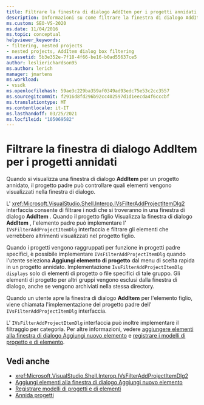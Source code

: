 ```yaml
---
title: Filtrare la finestra di dialogo AddItem per i progetti annidati | Microsoft Docs
description: Informazioni su come filtrare la finestra di dialogo AddItem per un progetto annidato in Visual Studio implementando l'interfaccia IVsFilterAddProjectItemDlg del progetto padre.
ms.custom: SEO-VS-2020
ms.date: 11/04/2016
ms.topic: conceptual
helpviewer_keywords:
- filtering, nested projects
- nested projects, AddItem dialog box filtering
ms.assetid: 5b3e352e-7f18-4f66-be16-b0ad55637ce5
author: leslierichardson95
ms.author: lerich
manager: jmartens
ms.workload:
- vssdk
ms.openlocfilehash: 59ae3c229ba359af0349ad93edc75e53c2cc3557
ms.sourcegitcommit: f2916d8fd296b92cc402597d1d1eecda4f6cccbf
ms.translationtype: MT
ms.contentlocale: it-IT
ms.lasthandoff: 03/25/2021
ms.locfileid: "105069582"
---
```

# <a name="filter-the-additem-dialog-box-for-nested-projects"></a>Filtrare la finestra di dialogo AddItem per i progetti annidati
Quando si visualizza una finestra di dialogo **AddItem** per un progetto annidato, il progetto padre può controllare quali elementi vengono visualizzati nella finestra di dialogo.

 L' <xref:Microsoft.VisualStudio.Shell.Interop.IVsFilterAddProjectItemDlg2> interfaccia consente di filtrare i nodi che si troveranno in una finestra di dialogo **AddItem** . Quando il progetto figlio Visualizza la finestra di dialogo **AddItem** , l'elemento padre può implementare l' `IVsFilterAddProjectItemDlg` interfaccia e filtrare gli elementi che verrebbero altrimenti visualizzati nel progetto figlio.

 Quando i progetti vengono raggruppati per funzione in progetti padre specifici, è possibile implementare `IVsFilterAddProjectItemDlg` quando l'utente seleziona **Aggiungi elemento di progetto** dal menu di scelta rapida in un progetto annidato. Implementazione `IvsFilterAddProjectItemDlg displays` solo di elementi di progetto o file specifici di tale gruppo. Gli elementi di progetto per altri gruppi vengono esclusi dalla finestra di dialogo, anche se vengono archiviati nella stessa directory.

 Quando un utente apre la finestra di dialogo **AddItem** per l'elemento figlio, viene chiamata l'implementazione del progetto padre dell' `IVsFilterAddProjectItemDlg` interfaccia.

 L' `IVsFilterAddProjectItemDlg` interfaccia può inoltre implementare il filtraggio per categoria. Per altre informazioni, vedere [aggiungere elementi alla finestra di dialogo Aggiungi nuovo elemento](../../extensibility/internals/adding-items-to-the-add-new-item-dialog-boxes.md) e [registrare i modelli di progetto e di elemento](../../extensibility/internals/registering-project-and-item-templates.md).

## <a name="see-also"></a>Vedi anche
- <xref:Microsoft.VisualStudio.Shell.Interop.IVsFilterAddProjectItemDlg2>
- [Aggiungi elementi alla finestra di dialogo Aggiungi nuovo elemento](../../extensibility/internals/adding-items-to-the-add-new-item-dialog-boxes.md)
- [Registrare modelli di progetti e di elementi](../../extensibility/internals/registering-project-and-item-templates.md)
- [Annida progetti](../../extensibility/internals/nesting-projects.md)
